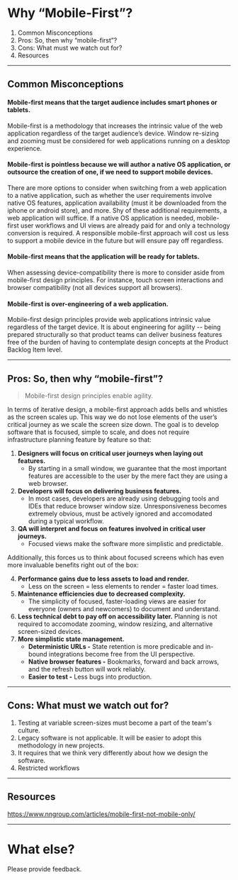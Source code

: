 # Why “Mobile-First”?

1. Common Misconceptions
1. Pros: So, then why “mobile-first”?
1. Cons: What must we watch out for?
1. Resources

***

## Common Misconceptions

#### Mobile-first means that the target audience includes smart phones or tablets.
Mobile-first is a methodology that increases the intrinsic value of the web application regardless of the target audience’s device. Window re-sizing and zooming must be considered for web applications running on a desktop experience.

#### Mobile-first is pointless because we will author a native OS application, or outsource the creation of one, if we need to support mobile devices.
There are more options to consider when switching from a web application to a native application, such as whether the user requirements involve native OS features, application availability (must it be downloaded from the iphone or android store), and more. Shy of these additional requirements, a web application will suffice. If a native OS application is needed, mobile-first user workflows and UI views are already paid for and only a technology conversion is required. A responsible mobile-first approach will cost us less to support a mobile device in the future but will ensure pay off regardless.

#### Mobile-first means that the application will be ready for tablets.
When assessing device-compatibility there is more to consider aside from mobile-first design principles. For instance, touch screen interactions and browser compatibility (not all devices support all browsers).

#### Mobile-first is over-engineering of a web application.
Mobile-first design principles provide web applications intrinsic value regardless of the target device. It is about engineering for agility -- being prepared structurally so that product teams can deliver business features free of the burden of having to contemplate design concepts at the Product Backlog Item level.

***

## Pros: So, then why “mobile-first”?

> Mobile-first design principles enable agility.

In terms of iterative design, a mobile-first approach adds bells and whistles as the screen scales up. This way we do not lose elements of the user’s critical journey as we scale the screen size down. The goal is to develop software that is focused, simple to scale, and does not require infrastructure planning feature by feature so that:

1. __Designers will focus on critical user journeys when laying out features.__
    - By starting in a small window, we guarantee that the most important features are accessible to the user by the mere fact they are using a web browser.
1. __Developers will focus on delivering business features.__
    - In most cases, developers are already using debugging tools and IDEs that reduce browser window size. Unresponsiveness becomes extremely obvious, must be actively ignored and accomodated during a typical workflow.
1. __QA will interpret and focus on features involved in critical user journeys.__
    - Focused views make the software more simplistic and predictable.

Additionally, this forces us to think about focused screens which has even more invaluable benefits right out of the box:

4. __Performance gains due to less assets to load and render.__
    - Less on the screen = less elements to render = faster load times.
1. __Maintenance efficiencies due to decreased complexity.__
    - The simplicity of focused, faster-loading views are easier for everyone (owners and newcomers) to document and understand. 
1. __Less technical debt to pay off on accessibility later.__
    Planning is not required to accomodate zooming, window resizing, and alternative screen-sized devices.
1. __More simplistic state management.__
    - __Deterministic URLs -__ State retention is more predicable and in-bound integrations become free from the UI perspective.
    - __Native browser features -__ Bookmarks, forward and back arrows, and the refresh button will work reliably.
    - __Easier to test -__ Less bugs into production.

***

## Cons: What must we watch out for?

1. Testing at variable screen-sizes must become a part of the team's culture.
1. Legacy software is not applicable. It will be easier to adopt this methodology in new projects.
1. It requires that we think very differently about how we design the software.
1. Restricted workflows

***

## Resources

https://www.nngroup.com/articles/mobile-first-not-mobile-only/

***

# What else?

Please provide feedback.

